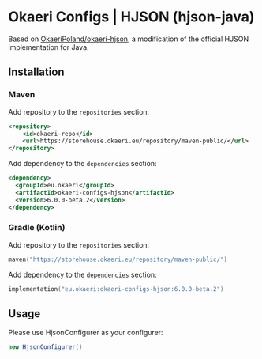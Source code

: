 # Okaeri Configs | HJSON (hjson-java)

Based on [OkaeriPoland/okaeri-hjson](https://github.com/OkaeriPoland/okaeri-hjson), a modification of the official HJSON implementation for Java.

## Installation

### Maven

Add repository to the `repositories` section:

```xml
<repository>
    <id>okaeri-repo</id>
    <url>https://storehouse.okaeri.eu/repository/maven-public/</url>
</repository>
```

Add dependency to the `dependencies` section:

```xml
<dependency>
  <groupId>eu.okaeri</groupId>
  <artifactId>okaeri-configs-hjson</artifactId>
  <version>6.0.0-beta.2</version>
</dependency>
```

### Gradle (Kotlin)

Add repository to the `repositories` section:

```kotlin
maven("https://storehouse.okaeri.eu/repository/maven-public/")
```

Add dependency to the `dependencies` section:

```kotlin
implementation("eu.okaeri:okaeri-configs-hjson:6.0.0-beta.2")
```

## Usage

Please use HjsonConfigurer as your configurer:

```java
new HjsonConfigurer()
```
